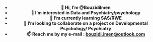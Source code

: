 
<h4 align='center'> 

- 👋 Hi, I’m @BouzidiImen
- 👀 I’m interested in Data and Psychiatry/psychology 
- 🌱 I’m currently learning SAS/RWE
- 💞️ I’m looking to collaborate on a project on Developmental Psychology/ Psychiatry
- 📫 Reach me by my e-mail : bouzidi.imen@outlook.com
</h4>
<!---
BouzidiImen/BouzidiImen is a ✨ special ✨ repository because its `README.md` (this file) appears on your GitHub profile.
You can click the Preview link to take a look at your changes.
--->
